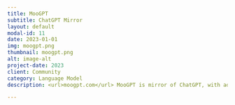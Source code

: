 ```yaml
---
title: MooGPT
subtitle: ChatGPT Mirror
layout: default
modal-id: 11
date: 2023-01-01
img: moogpt.png
thumbnail: moogpt.png
alt: image-alt
project-date: 2023
client: Community
category: Language Model
description: <url>moogpt.com</url> MooGPT is mirror of ChatGPT, with additional features, including prompt templates, etc. ChatGPT is an artificial-intelligence chatbot developed by OpenAI and launched in November 2022. It is built on top of OpenAI's GPT-3.5 and GPT-4 families of large language models and has been fine-tuned using both supervised and reinforcement learning techniques.

---
```

